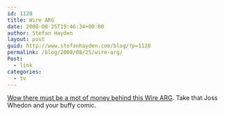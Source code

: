 ```yaml
---
id: 1120
title: Wire ARG
date: 2008-08-25T19:46:34+00:00
author: Stefan Hayden
layout: post
guid: http://www.stefanhayden.com/blog/?p=1120
permalink: /blog/2008/08/25/wire-arg/
Post:
  - link
categories:
  - tv
---
```

<a href="http://www.baltimoresun.com/news/local/baltimore_city/bal-snoop0822,0,4322252.story#TheWireHBO">Wow there must be a mot of money behind this Wire ARG</a>. Take that Joss Whedon and your buffy comic.